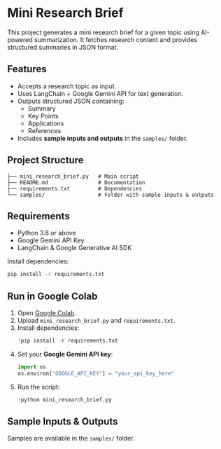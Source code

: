 
# Mini Research Brief 

This project generates a mini research brief for a given topic using AI-powered summarization. It fetches research content and provides structured summaries in JSON format.

## Features
- Accepts a research topic as input.
- Uses LangChain + Google Gemini API for text generation.
- Outputs structured JSON containing:
  - Summary
  - Key Points
  - Applications
  - References
- Includes **sample inputs and outputs** in the `samples/` folder.

## Project Structure
```
├── mini_research_brief.py   # Main script
├── README.md                # Documentation
├── requirements.txt         # Dependencies
└── samples/                 # Folder with sample inputs & outputs
```

##  Requirements
- Python 3.8 or above
- Google Gemini API Key
- LangChain & Google Generative AI SDK

Install dependencies:
```bash
pip install -r requirements.txt
```

## Run in Google Colab
1. Open [Google Colab](https://colab.research.google.com/).
2. Upload `mini_research_brief.py` and `requirements.txt`.
3. Install dependencies:
   ```python
   !pip install -r requirements.txt
   ```
4. Set your **Google Gemini API key**:
   ```python
   import os
   os.environ["GOOGLE_API_KEY"] = "your_api_key_here"
   ```
5. Run the script:
   ```python
   !python mini_research_brief.py
   ```

## Sample Inputs & Outputs
Samples are available in the `samples/` folder.

